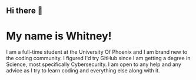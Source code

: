 ## Hi there 👋
<html>
  <h1>My name is Whitney!<br/></h1>
  <body>I am a full-time student at the University Of Phoenix and I am brand new to the coding community. I figured I'd try GitHub since I am getting a degree in Science, most specifically Cybersecurity. I am open to any help and any advice as I try to learn coding and everything else along with it.</body>
</html>
  



<!--
**wallacewhitney580/wallacewhitney580** is a ✨ _special_ ✨ repository because its `README.md` (this file) appears on your GitHub profile.

Here are some ideas to get you started:

- 🔭 I’m currently working on ...
- 🌱 I’m currently learning ...
- 👯 I’m looking to collaborate on ...
- 🤔 I’m looking for help with ...
- 💬 Ask me about ...
- 📫 How to reach me: ...
- 😄 Pronouns: ...
- ⚡ Fun fact: ...
-->
